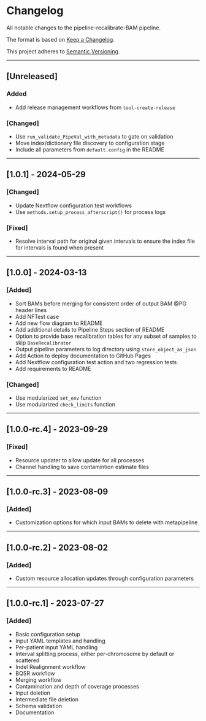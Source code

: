 # Changelog
All notable changes to the pipeline-recalibrate-BAM pipeline.

The format is based on [Keep a Changelog](https://keepachangelog.com/en/1.0.0/).

This project adheres to [Semantic Versioning](https://semver.org/spec/v2.0.0.html).

---

## [Unreleased]

### Added

- Add release management workflows from `tool-create-release`

### [Changed]
- Use `run_validate_PipeVal_with_metadata` to gate on validation
- Move index/dictionary file discovery to configuration stage
- Include all parameters from `default.config` in the README

---

## [1.0.1] - 2024-05-29

### [Changed]
- Update Nextflow configuration test workflows
- Use `methods.setup_process_afterscript()` for process logs

### [Fixed]
- Resolve interval path for original given intervals to ensure the index file for intervals is found when present

---

## [1.0.0] - 2024-03-13
### [Added]
- Sort BAMs before merging for consistent order of output BAM @PG header lines
- Add NFTest case
- Add new flow diagram to README
- Add additional details to Pipeline Steps section of README
- Option to provide base recalibration tables for any subset of samples to skip `BaseRecalibrator`
- Output pipeline parameters to log directory using `store_object_as_json`
- Add Action to deploy documentation to GitHub Pages
- Add Nextflow configuration test action and two regression tests
- Add requirements to README

### [Changed]
- Use modularized `set_env` function
- Use modularized `check_limits` function

---

## [1.0.0-rc.4] - 2023-09-29
### [Fixed]
- Resource updater to allow update for all processes
- Channel handling to save contamintion estimate files

---

## [1.0.0-rc.3] - 2023-08-09
### [Added]
- Customization options for which input BAMs to delete with metapipeline

---

## [1.0.0-rc.2] - 2023-08-02
### [Added]
- Custom resource allocation updates through configuration parameters

---

## [1.0.0-rc.1] - 2023-07-27
### [Added]
- Basic configuration setup
- Input YAML templates and handling
- Per-patient input YAML handling
- Interval splitting process, either per-chromosome by default or scattered
- Indel Realignment workflow
- BQSR workflow
- Merging workflow
- Contamination and depth of coverage processes
- Input deletion
- Intermediate file deletion
- Schema validation
- Documentation
